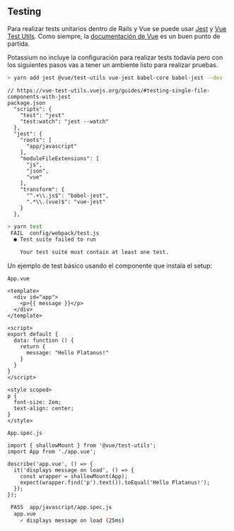 ## Testing

Para realizar tests unitarios dentro de Rails y Vue se puede usar [Jest](https://jestjs.io/) y [Vue Test Utils](https://vue-test-utils.vuejs.org/). Como siempre, la [documentación de Vue](https://vuejs.org/v2/guide/unit-testing.html) es un buen punto de partida.

Potassium no incluye la configuración para realizar tests todavía pero con los siguientes pasos vas a tener un ambiente listo para realizar pruebas.

```bash
> yarn add jest @vue/test-utils vue-jest babel-core babel-jest --dev
```

```
// https://vue-test-utils.vuejs.org/guides/#testing-single-file-components-with-jest
package.json
  "scripts": {
    "test": "jest"
    "test:watch": "jest --watch"
  },
  "jest": {
    "roots": [
      "app/javascript"
    ],
    "moduleFileExtensions": [
      "js",
      "json",
      "vue"
    ],
    "transform": {
      "^.+\\.js$": "babel-jest",
      ".*\\.(vue)$": "vue-jest"
    }
  },
```

```bash
> yarn test
 FAIL  config/webpack/test.js
  ● Test suite failed to run

    Your test suite must contain at least one test.
```

Un ejemplo de test básico usando el componente que instala el setup:

`App.vue`
```
<template>
  <div id="app">
    <p>{{ message }}</p>
  </div>
</template>

<script>
export default {
  data: function () {
    return {
      message: "Hello Platanus!"
    }
  }
}
</script>

<style scoped>
p {
  font-size: 2em;
  text-align: center;
}
</style>

```

`App.spec.js`
```
import { shallowMount } from '@vue/test-utils';
import App from './app.vue';

describe('app.vue', () => {
  it('displays message on load', () => {
    const wrapper = shallowMount(App);
    expect(wrapper.find('p').text()).toEqual('Hello Platanus!');
  });
});
```

```bash
 PASS  app/javascript/app.spec.js
  app.vue
    ✓ displays message on load (25ms)
```

